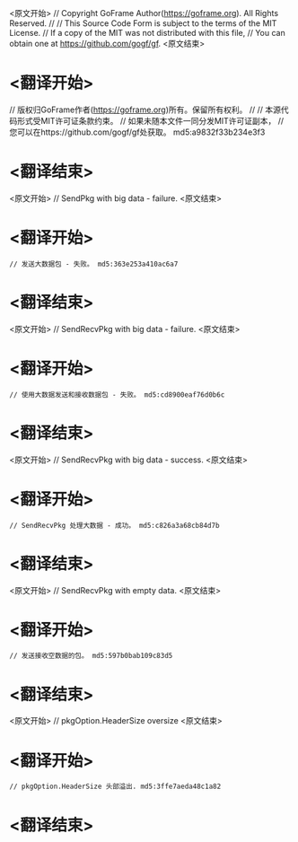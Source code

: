 
<原文开始>
// Copyright GoFrame Author(https://goframe.org). All Rights Reserved.
//
// This Source Code Form is subject to the terms of the MIT License.
// If a copy of the MIT was not distributed with this file,
// You can obtain one at https://github.com/gogf/gf.
<原文结束>

# <翻译开始>
// 版权归GoFrame作者(https://goframe.org)所有。保留所有权利。
//
// 本源代码形式受MIT许可证条款约束。
// 如果未随本文件一同分发MIT许可证副本，
// 您可以在https://github.com/gogf/gf处获取。 md5:a9832f33b234e3f3
# <翻译结束>


<原文开始>
// SendPkg with big data - failure.
<原文结束>

# <翻译开始>
	// 发送大数据包 - 失败。 md5:363e253a410ac6a7
# <翻译结束>


<原文开始>
// SendRecvPkg with big data - failure.
<原文结束>

# <翻译开始>
	// 使用大数据发送和接收数据包 - 失败。 md5:cd8900eaf76d0b6c
# <翻译结束>


<原文开始>
// SendRecvPkg with big data - success.
<原文结束>

# <翻译开始>
	// SendRecvPkg 处理大数据 - 成功。 md5:c826a3a68cb84d7b
# <翻译结束>


<原文开始>
// SendRecvPkg with empty data.
<原文结束>

# <翻译开始>
	// 发送接收空数据的包。 md5:597b0bab109c83d5
# <翻译结束>


<原文开始>
// pkgOption.HeaderSize oversize
<原文结束>

# <翻译开始>
	// pkgOption.HeaderSize 头部溢出. md5:3ffe7aeda48c1a82
# <翻译结束>


